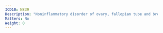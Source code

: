 ```yaml
---
ICD10: N839
Description: "Noninflammatory disorder of ovary, fallopian tube and broad ligament, unspecified"
Matters: No
Weight: 0
---
```

